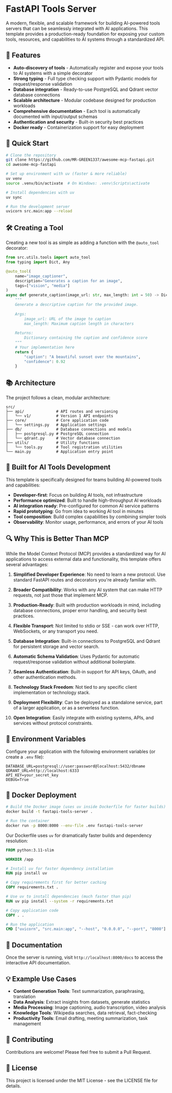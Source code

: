 # FastAPI Tools Server

A modern, flexible, and scalable framework for building AI-powered tools servers that can be seamlessly integrated with AI applications. This template provides a production-ready foundation for exposing your custom tools, resources, and capabilities to AI systems through a standardized API.

## 🚀 Features

- **Auto-discovery of tools** - Automatically register and expose your tools to AI systems with a simple decorator
- **Strong typing** - Full type checking support with Pydantic models for request/response validation
- **Database integration** - Ready-to-use PostgreSQL and Qdrant vector database connections
- **Scalable architecture** - Modular codebase designed for production workloads
- **Comprehensive documentation** - Each tool is automatically documented with input/output schemas
- **Authentication and security** - Built-in security best practices
- **Docker ready** - Containerization support for easy deployment

## 🔧 Quick Start

```bash
# Clone the repository
git clone https://github.com/MR-GREEN1337/awesome-mcp-fastapi.git
cd awesome-mcp-fastapi

# Set up environment with uv (faster & more reliable)
uv venv
source .venv/bin/activate  # On Windows: .venv\Scripts\activate

# Install dependencies with uv
uv sync

# Run the development server
uvicorn src.main:app --reload
```

## 🛠️ Creating a Tool

Creating a new tool is as simple as adding a function with the `@auto_tool` decorator:

```python
from src.utils.tools import auto_tool
from typing import Dict, Any

@auto_tool(
    name="image_captioner", 
    description="Generates a caption for an image", 
    tags=["vision", "media"]
)
async def generate_caption(image_url: str, max_length: int = 50) -> Dict[str, Any]:
    """
    Generate a descriptive caption for the provided image.
    
    Args:
        image_url: URL of the image to caption
        max_length: Maximum caption length in characters
        
    Returns:
        Dictionary containing the caption and confidence score
    """
    # Your implementation here
    return {
        "caption": "A beautiful sunset over the mountains",
        "confidence": 0.92
    }
```

## 📚 Architecture

The project follows a clean, modular architecture:

```
src/
├── api/              # API routes and versioning
│   └── v1/           # Version 1 API endpoints
├── core/             # Core application code
│   └── settings.py   # Application settings
├── db/               # Database connections and models
│   ├── postgresql.py # PostgreSQL connection
│   └── qdrant.py     # Vector database connection
├── utils/            # Utility functions
│   └── tools.py      # Tool registration utilities
└── main.py           # Application entry point
```

## 💪 Built for AI Tools Development

This template is specifically designed for teams building AI-powered tools and capabilities:

- **Developer-first**: Focus on building AI tools, not infrastructure
- **Performance optimized**: Built to handle high-throughput AI workloads
- **AI integration ready**: Pre-configured for common AI service patterns
- **Rapid prototyping**: Go from idea to working AI tool in minutes
- **Tool composition**: Build complex capabilities by combining simpler tools
- **Observability**: Monitor usage, performance, and errors of your AI tools

## 🔍 Why This is Better Than MCP

While the Model Context Protocol (MCP) provides a standardized way for AI applications to access external data and functionality, this template offers several advantages:

1. **Simplified Developer Experience**: No need to learn a new protocol. Use standard FastAPI routes and decorators you're already familiar with.

2. **Broader Compatibility**: Works with any AI system that can make HTTP requests, not just those that implement MCP.

3. **Production-Ready**: Built with production workloads in mind, including database connections, proper error handling, and security best practices.

4. **Flexible Transport**: Not limited to stdio or SSE - can work over HTTP, WebSockets, or any transport you need.

5. **Database Integration**: Built-in connections to PostgreSQL and Qdrant for persistent storage and vector search.

6. **Automatic Schema Validation**: Uses Pydantic for automatic request/response validation without additional boilerplate.

7. **Seamless Authentication**: Built-in support for API keys, OAuth, and other authentication methods.

8. **Technology Stack Freedom**: Not tied to any specific client implementation or technology stack.

9. **Deployment Flexibility**: Can be deployed as a standalone service, part of a larger application, or as a serverless function.

10. **Open Integration**: Easily integrate with existing systems, APIs, and services without protocol constraints.

## 🔐 Environment Variables

Configure your application with the following environment variables (or create a `.env` file):

```
DATABASE_URL=postgresql://user:password@localhost:5432/dbname
QDRANT_URL=http://localhost:6333
API_KEY=your_secret_key
DEBUG=True
```

## 🐳 Docker Deployment

```bash
# Build the Docker image (uses uv inside Dockerfile for faster builds)
docker build -t fastapi-tools-server .

# Run the container
docker run -p 8000:8000 --env-file .env fastapi-tools-server
```

Our Dockerfile uses `uv` for dramatically faster builds and dependency resolution:

```dockerfile
FROM python:3.11-slim

WORKDIR /app

# Install uv for faster dependency installation
RUN pip install uv

# Copy requirements first for better caching
COPY requirements.txt .

# Use uv to install dependencies (much faster than pip)
RUN uv pip install --system -r requirements.txt

# Copy application code
COPY . .

# Run the application
CMD ["uvicorn", "src.main:app", "--host", "0.0.0.0", "--port", "8000"]
```

## 📝 Documentation

Once the server is running, visit `http://localhost:8000/docs` to access the interactive API documentation.

## 💡 Example Use Cases

- **Content Generation Tools**: Text summarization, paraphrasing, translation
- **Data Analysis**: Extract insights from datasets, generate statistics
- **Media Processing**: Image captioning, audio transcription, video analysis
- **Knowledge Tools**: Wikipedia searches, data retrieval, fact-checking
- **Productivity Tools**: Email drafting, meeting summarization, task management

## 🤝 Contributing

Contributions are welcome! Please feel free to submit a Pull Request.

## 📄 License

This project is licensed under the MIT License - see the LICENSE file for details.